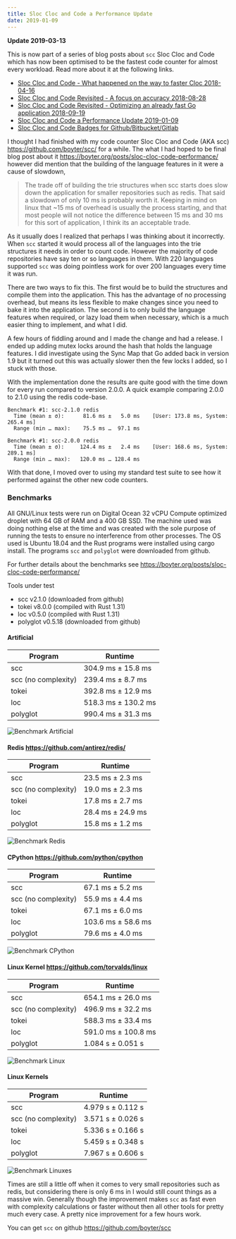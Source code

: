 ```yaml
---
title: Sloc Cloc and Code a Performance Update 
date: 2019-01-09
---
```


**Update 2019-03-13**

This is now part of a series of blog posts about `scc` Sloc Cloc and Code which has now been optimised to be the fastest code counter for almost every workload. Read more about it at the following links.

 - [Sloc Cloc and Code - What happened on the way to faster Cloc 2018-04-16](https://boyter.org/posts/sloc-cloc-code/)
 - [Sloc Cloc and Code Revisited - A focus on accuracy 2018-08-28](https://boyter.org/posts/sloc-cloc-code-revisited/)
 - [Sloc Cloc and Code Revisited - Optimizing an already fast Go application 2018-09-19](https://boyter.org/posts/sloc-cloc-code-performance/)
 - [Sloc Cloc and Code a Performance Update 2019-01-09](https://boyter.org/posts/sloc-cloc-code-performance-update/)
 - [Sloc Cloc and Code Badges for Github/Bitbucket/Gitlab](https://boyter.org/posts/sloc-cloc-code-badges/)



I thought I had finished with my code counter Sloc Cloc and Code (AKA scc) https://github.com/boyter/scc/ for a while. The what I had hoped to be final blog post about it https://boyter.org/posts/sloc-cloc-code-performance/ however did mention that the building of the language features in it were a cause of slowdown,

> The trade off of building the trie structures when scc starts does slow down the application for smaller repositories such as redis. That said a slowdown of only 10 ms is probably worth it. Keeping in mind on linux that ~15 ms of overhead is usually the process starting, and that most people will not notice the difference between 15 ms and 30 ms for this sort of application, I think its an acceptable trade.

As it usually does I realized that perhaps I was thinking about it incorrectly. When `scc` started it would process all of the languages into the trie structures it needs in order to count code. However the majority of code repositories have say ten or so languages in them. With 220 languages supported `scc` was doing pointless work for over 200 languages every time it was run.

There are two ways to fix this. The first would be to build the structures and compile them into the application. This has the advantage of no processing overhead, but means its less flexible to make changes since you need to bake it into the application. The second is to only build the language features when required, or lazy load them when necessary, which is a much easier thing to implement, and what I did.

A few hours of fiddling around and I made the change and had a release. I ended up adding mutex locks around the hash that holds the language features. I did investigate using the Sync Map that Go added back in version 1.9 but it turned out this was actually slower then the few locks I added, so I stuck with those.

With the implementation done the results are quite good with the time down for every run compared to version 2.0.0. A quick example comparing 2.0.0 to 2.1.0 using the redis code-base.

```
Benchmark #1: scc-2.1.0 redis
  Time (mean ± σ):      81.6 ms ±   5.0 ms    [User: 173.8 ms, System: 265.4 ms]
  Range (min … max):    75.5 ms …  97.1 ms

Benchmark #1: scc-2.0.0 redis
  Time (mean ± σ):     124.4 ms ±   2.4 ms    [User: 168.6 ms, System: 289.1 ms]
  Range (min … max):   120.0 ms … 128.4 ms
```

With that done, I moved over to using my standard test suite to see how it performed against the other new code counters.

### Benchmarks

All GNU/Linux tests were run on Digital Ocean 32 vCPU Compute optimized droplet with 64 GB of RAM and a 400 GB SSD. The machine used was doing nothing else at the time and was created with the sole purpose of running the tests to ensure no interference from other processes. The OS used is Ubuntu 18.04 and the Rust programs were installed using cargo install. The programs `scc` and `polyglot` were downloaded from github.

For further details about the benchmarks see https://boyter.org/posts/sloc-cloc-code-performance/

Tools under test

 - scc v2.1.0 (downloaded from github)
 - tokei v8.0.0 (compiled with Rust 1.31)
 - loc v0.5.0 (compiled with Rust 1.31)
 - polyglot v0.5.18 (downloaded from github)

#### Artificial

| Program | Runtime |
|---|---|
| scc | 304.9 ms ±  15.8 ms |
| scc (no complexity) | 239.4 ms ±   8.7 ms |
| tokei | 392.8 ms ±  12.9 ms |
| loc | 518.3 ms ± 130.2 ms |
| polyglot | 990.4 ms ±  31.3 ms |

![Benchmark Artificial](/static/sloc-cloc-code-performance/benchmark_linux_artificial.png)

#### Redis https://github.com/antirez/redis/

| Program | Runtime |
|---|---|
| scc | 23.5 ms ±   2.3 ms |
| scc (no complexity) | 19.0 ms ±   2.3 ms |
| tokei | 17.8 ms ±   2.7 ms |
| loc | 28.4 ms ±  24.9 ms |
| polyglot | 15.8 ms ±   1.2 ms |

![Benchmark Redis](/static/sloc-cloc-code-performance/benchmark_linux_redis.png)

#### CPython https://github.com/python/cpython

| Program | Runtime |
|---|---|
| scc | 67.1 ms ±   5.2 ms |
| scc (no complexity) | 55.9 ms ±   4.4 ms |
| tokei | 67.1 ms ±   6.0 ms |
| loc | 103.6 ms ±  58.6 ms |
| polyglot | 79.6 ms ±   4.0 ms |

![Benchmark CPython](/static/sloc-cloc-code-performance/benchmark_linux_cpython.png)

#### Linux Kernel https://github.com/torvalds/linux

| Program | Runtime |
|---|---|
| scc | 654.1 ms ±  26.0 ms |
| scc (no complexity) | 496.9 ms ±  32.2 ms |
| tokei | 588.3 ms ±  33.4 ms |
| loc | 591.0 ms ± 100.8 ms |
| polyglot | 1.084 s ±  0.051 s |

![Benchmark Linux](/static/sloc-cloc-code-performance/benchmark_linux_linux.png)

#### Linux Kernels

| Program | Runtime |
|---|---|
| scc | 4.979 s ±  0.112 s |
| scc (no complexity) | 3.571 s ±  0.026 s |
| tokei | 5.336 s ±  0.166 s |
| loc | 5.459 s ±  0.348 s |
| polyglot | 7.967 s ±  0.606 s |

![Benchmark Linuxes](/static/sloc-cloc-code-performance/benchmark_linux_linuxes.png)

Times are still a little off when it comes to very small repositories such as redis, but considering there is only 6 ms in I would still count things as a massive win. Generally though the improvement makes `scc` as fast even with complexity calculations or faster without then all other tools for pretty much every case. A pretty nice improvement for a few hours work.

You can get `scc` on github https://github.com/boyter/scc